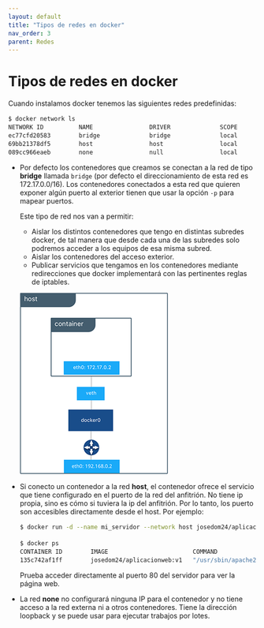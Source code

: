 ```yaml
---
layout: default
title: "Tipos de redes en docker"
nav_order: 3
parent: Redes
---
```


# Tipos de redes en docker

Cuando instalamos docker tenemos las siguientes redes predefinidas:

```bash
$ docker network ls
NETWORK ID          NAME                DRIVER              SCOPE
ec77cfd20583        bridge              bridge              local
69bb21378df5        host                host                local
089cc966eaeb        none                null                local
```

* Por defecto los contenedores que creamos se conectan a la red de tipo **bridge** llamada `bridge` (por defecto el direccionamiento de esta red es 172.17.0.0/16). Los contenedores conectados a esta red que quieren exponer algún puerto al exterior tienen que usar la opción `-p` para mapear puertos.

    Este tipo de red nos van a permitir: 

    * Aislar los distintos contenedores que tengo en distintas subredes docker, de tal manera que desde cada una de las subredes solo podremos acceder a los equipos de esa misma subred.
    * Aislar los contenedores del acceso exterior.
    * Publicar servicios que tengamos en los contenedores mediante redirecciones que docker implementará con las pertinentes reglas de iptables.

    ![docker](img/bridge1.png)

* Si conecto un contenedor a la red **host**, el contenedor ofrece el servicio que tiene configurado en el puerto de la red del anfitrión. No tiene ip propia, sino es cómo si tuviera la ip del anfitrión. Por lo tanto, los puerto son accesibles directamente desde el host. Por ejemplo:

    ```bash
    $ docker run -d --name mi_servidor --network host josedom24/aplicacionweb:v1
        
    $ docker ps
    CONTAINER ID        IMAGE                        COMMAND                  CREATED             STATUS              PORTS               NAMES
    135c742af1ff        josedom24/aplicacionweb:v1   "/usr/sbin/apache2ct…"   3 seconds ago       Up 2 seconds                                  mi_servidor
    ```
    
    Prueba acceder directamente al puerto 80 del servidor para ver la página web.

* La red **none** no configurará ninguna IP para el contenedor y no tiene acceso a la red externa ni a otros contenedores. Tiene la dirección loopback y se puede usar para ejecutar trabajos por lotes.
